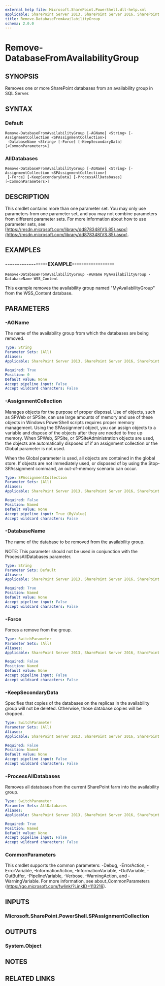 ```yaml
---
external help file: Microsoft.SharePoint.PowerShell.dll-help.xml
applicable: SharePoint Server 2013, SharePoint Server 2016, SharePoint Server 2019
title: Remove-DatabaseFromAvailabilityGroup
schema: 2.0.0
---
```


# Remove-DatabaseFromAvailabilityGroup

## SYNOPSIS
Removes one or more SharePoint databases from an availability group in SQL Server.


## SYNTAX

### Default
```
Remove-DatabaseFromAvailabilityGroup [-AGName] <String> [-AssignmentCollection <SPAssignmentCollection>]
 -DatabaseName <String> [-Force] [-KeepSecondaryData] [<CommonParameters>]
```

### AllDatabases
```
Remove-DatabaseFromAvailabilityGroup [-AGName] <String> [-AssignmentCollection <SPAssignmentCollection>]
 [-Force] [-KeepSecondaryData] [-ProcessAllDatabases] [<CommonParameters>]
```

## DESCRIPTION
This cmdlet contains more than one parameter set. You may only use parameters from one parameter set, and you may not combine parameters from different parameter sets. For more information about how to use parameter sets, see [https://msdn.microsoft.com/library/dd878348(VS.85).aspx](https://msdn.microsoft.com/library/dd878348(VS.85).aspx).


## EXAMPLES

### ------------------EXAMPLE------------------
```
Remove-DatabaseFromAvailabilityGroup -AGName MyAvailabilityGroup -DatabaseName WSS_Content 
```

This example removes the availability group named "MyAvailabilityGroup" from the WSS_Content database.


## PARAMETERS

### -AGName
The name of the availability group from which the databases are being removed.

```yaml
Type: String
Parameter Sets: (All)
Aliases: 
Applicable: SharePoint Server 2013, SharePoint Server 2016, SharePoint Server 2019

Required: True
Position: 0
Default value: None
Accept pipeline input: False
Accept wildcard characters: False
```

### -AssignmentCollection
Manages objects for the purpose of proper disposal. Use of objects, such as SPWeb or SPSite, can use large amounts of memory and use of these objects in Windows PowerShell scripts requires proper memory management. Using the SPAssignment object, you can assign objects to a variable and dispose of the objects after they are needed to free up memory. When SPWeb, SPSite, or SPSiteAdministration objects are used, the objects are automatically disposed of if an assignment collection or the Global parameter is not used.

When the Global parameter is used, all objects are contained in the global store. If objects are not immediately used, or disposed of by using the Stop-SPAssignment command, an out-of-memory scenario can occur.

```yaml
Type: SPAssignmentCollection
Parameter Sets: (All)
Aliases: 
Applicable: SharePoint Server 2013, SharePoint Server 2016, SharePoint Server 2019

Required: False
Position: Named
Default value: None
Accept pipeline input: True (ByValue)
Accept wildcard characters: False
```

### -DatabaseName
The name of the database to be removed from the availability group. 

NOTE: This parameter should not be used in conjunction with the ProcessAllDatabases parameter.

```yaml
Type: String
Parameter Sets: Default
Aliases: 
Applicable: SharePoint Server 2013, SharePoint Server 2016, SharePoint Server 2019

Required: True
Position: Named
Default value: None
Accept pipeline input: False
Accept wildcard characters: False
```

### -Force
Forces a remove from the group.

```yaml
Type: SwitchParameter
Parameter Sets: (All)
Aliases: 
Applicable: SharePoint Server 2013, SharePoint Server 2016, SharePoint Server 2019

Required: False
Position: Named
Default value: None
Accept pipeline input: False
Accept wildcard characters: False
```

### -KeepSecondaryData
Specifies that copies of the databases on the replicas in the availability group will not be deleted. Otherwise, those database copies will be dropped.

```yaml
Type: SwitchParameter
Parameter Sets: (All)
Aliases: 
Applicable: SharePoint Server 2013, SharePoint Server 2016, SharePoint Server 2019

Required: False
Position: Named
Default value: None
Accept pipeline input: False
Accept wildcard characters: False
```

### -ProcessAllDatabases
Removes all databases from the current SharePoint farm into the availability group. 

```yaml
Type: SwitchParameter
Parameter Sets: AllDatabases
Aliases: 
Applicable: SharePoint Server 2013, SharePoint Server 2016, SharePoint Server 2019

Required: True
Position: Named
Default value: None
Accept pipeline input: False
Accept wildcard characters: False
```

### CommonParameters
This cmdlet supports the common parameters: -Debug, -ErrorAction, -ErrorVariable, -InformationAction, -InformationVariable, -OutVariable, -OutBuffer, -PipelineVariable, -Verbose, -WarningAction, and -WarningVariable. For more information, see about_CommonParameters (https://go.microsoft.com/fwlink/?LinkID=113216).

## INPUTS

### Microsoft.SharePoint.PowerShell.SPAssignmentCollection

## OUTPUTS

### System.Object

## NOTES

## RELATED LINKS

